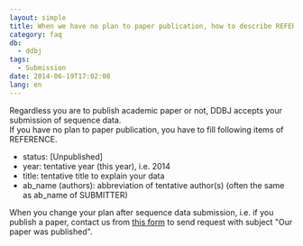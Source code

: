 ```yaml
---
layout: simple
title: When we have no plan to paper publication, how to describe REFERENCE?
category: faq
db:
  - ddbj
tags: 
  - Submission
date: 2014-06-19T17:02:08
lang: en
---
```


Regardless you are to publish academic paper or not, DDBJ accepts your submission of sequence data.    
If you have no plan to paper publication, you have to fill following items of REFERENCE. 
 - status: [Unpublished]
 - year: tentative year (this year), i.e. 2014 
 - title: tentative title to explain your data 
 - ab_name (authors): abbreviation of tentative author(s) (often the same as ab_name of SUBMITTER) 

When you change your plan after sequence data submission, i.e. if you publish a paper, contact us from [this form](/ddbj/update-form-e.html) to send request with subject "Our paper was published". 
